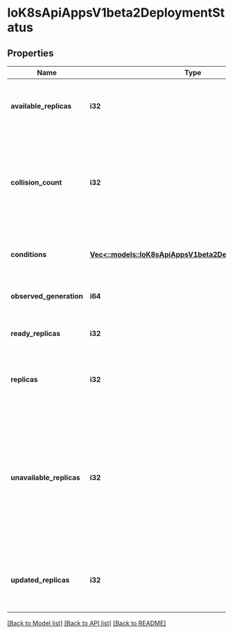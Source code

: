 # IoK8sApiAppsV1beta2DeploymentStatus

## Properties
Name | Type | Description | Notes
------------ | ------------- | ------------- | -------------
**available_replicas** | **i32** | Total number of available pods (ready for at least minReadySeconds) targeted by this deployment. | [optional] 
**collision_count** | **i32** | Count of hash collisions for the Deployment. The Deployment controller uses this field as a collision avoidance mechanism when it needs to create the name for the newest ReplicaSet. | [optional] 
**conditions** | [**Vec<::models::IoK8sApiAppsV1beta2DeploymentCondition>**](io.k8s.api.apps.v1beta2.DeploymentCondition.md) | Represents the latest available observations of a deployment's current state. | [optional] 
**observed_generation** | **i64** | The generation observed by the deployment controller. | [optional] 
**ready_replicas** | **i32** | Total number of ready pods targeted by this deployment. | [optional] 
**replicas** | **i32** | Total number of non-terminated pods targeted by this deployment (their labels match the selector). | [optional] 
**unavailable_replicas** | **i32** | Total number of unavailable pods targeted by this deployment. This is the total number of pods that are still required for the deployment to have 100% available capacity. They may either be pods that are running but not yet available or pods that still have not been created. | [optional] 
**updated_replicas** | **i32** | Total number of non-terminated pods targeted by this deployment that have the desired template spec. | [optional] 

[[Back to Model list]](../README.md#documentation-for-models) [[Back to API list]](../README.md#documentation-for-api-endpoints) [[Back to README]](../README.md)



